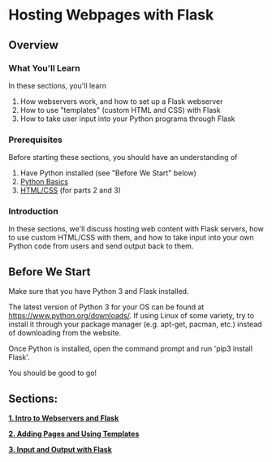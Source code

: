 # Hosting Webpages with Flask
## Overview

### What You'll Learn
In these sections, you'll learn
1. How webservers work, and how to set up a Flask webserver
2. How to use "templates" (custom HTML and CSS) with Flask
3. How to take user input into your Python programs through Flask

### Prerequisites
Before starting these sections, you should have an understanding of
1. Have Python installed (see "Before We Start" below)
2. [Python Basics](https://github.com/HackBinghamton/PythonWorkshop)
3. [HTML/CSS](https://github.com/HackBinghamton/WebDevelopmentWorkshop/tree/master/Intro%20to%20HTML%20and%20CSS) (for parts 2 and 3)

### Introduction
In these sections, we'll discuss hosting web content with Flask servers, how to use custom HTML/CSS with them, and how to take input into your own Python code from users and send output back to them.

## Before We Start
Make sure that you have Python 3 and Flask installed.

The latest version of Python 3 for your OS can be found at https://www.python.org/downloads/.
If using Linux of some variety, try to install it through your package manager (e.g. apt-get, pacman, etc.) instead of downloading from the website.

Once Python is installed, open the command prompt and run 'pip3 install Flask'.

You should be good to go!

## Sections:

[**1. Intro to Webservers and Flask**](https://github.com/HackBinghamton/WebDevelopmentWorkshop/tree/master/Hosting%20with%20Flask/1.%20Intro%20to%20Webservers%20and%20Flask)

[**2. Adding Pages and Using Templates**]()

[**3. Input and Output with Flask**]()
